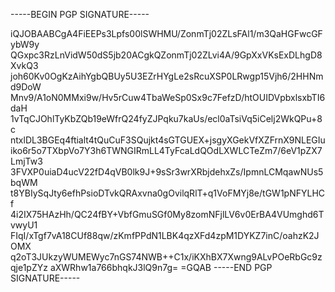 -----BEGIN PGP SIGNATURE-----

iQJOBAABCgA4FiEEPs3Lpfs00lSWHMU/ZonmTj02ZLsFAl1/m3QaHGFwcGFybW9y
QGxpc3RzLnVidW50dS5jb20ACgkQZonmTj02ZLvi4A/9GpXxVKsExDLhgD8XvkQ3
joh60Kv0OgKzAihYgbQBUy5U3EZrHYgLe2sRcuXSP0LRwgp15Vjh6/2HHNmd9DoW
Mnv9/A1oN0MMxi9w/Hv5rCuw4TbaWeSp0Sx9c7FefzD/htOUIDVpbxlsxbTI6daH
1vTqCJOhlTyKbZQb19eWfrQ24fyZJPqku7kaUs/ecl0aTsiVq5iCelj2WkQPu+8c
ntxlDL3BGEq4ftialt4tQuCuF3SQujkt4sGTGUEX+jsgyXGekVfXZFrnX9NLEGIu
iko6r5o7TXbpVo7Y3h6TWNGIRmLL4TyFcaLdQOdLXWLCTeZm7/6eV1pZX7LmjTw3
3FVXP0uiaD4ucV22fD4qVB0lk9J+9sSr3wrXRbjdehxZs/IpmnLCMqawNUs5bqWM
t8YBIySqJty6efhPsioDTvkQRAxvna0gOvilqRlT+q1VoFMYj8e/tGW1pNFYLHCf
4i2IX75HAzHh/QC24fBY+VbfGmuSGf0My8zomNFjlLV6v0ErBA4VUmghd6TvwyU1
FIqI/xTgf7vA18CUf88qw/zKmfPPdN1LBK4qzXFd4zpM1DYKZ7inC/oahzK2JOMX
q2oT3JUkzyWUMEWyc7nGS74NWB++C1x/iKXhBX7Xwng9ALvPOeRbGc9zqje1pZYz
aXWRhw1a766bhqkJ3lQ9n7g=
=GQAB
-----END PGP SIGNATURE-----
